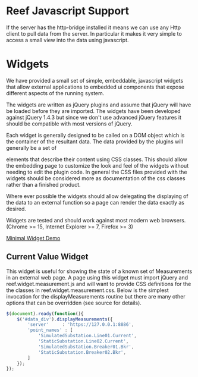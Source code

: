 
Reef Javascript Support
=========================

If the server has the http-bridge installed it means we can use any Http client to pull data from the server. In
particular it makes it very simple to access a small view into the data using javascript.

Widgets
========

We have provided a small set of simple, embeddable, javascript widgets that allow external applications to embedded
ui components that expose different aspects of the running system.

The widgets are written as jQuery plugins and assume that jQuery will have be loaded before they are imported. The
widgets have been developed against jQuery 1.4.3 but since we don't use advanced jQuery features it should be compatible
with most versions of jQuery.

Each widget is generally designed to be called on a DOM object which is the container of the resultant data. The data
provided by the plugins will generally be a set of <div> elements that describe their content using CSS classes. This
should allow the embedding page to customize the look and feel of the widgets without needing to edit the plugin code.
In general the CSS files provided with the widgets should be considered more as documentation of the css classes rather
than a finished product.

Where ever possible the widgets should allow delegating the displaying of the data to an external function so a page can
render the data exactly as desired.

Widgets are tested and should work against most modern web browsers. (Chrome >= 15, Internet Explorer >= 7, Firefox >= 3)

[Minimal Widget Demo](src/main/web/reef.widget-demos.html)

Current Value Widget
---------------------

This widget is useful for showing the state of a known set of Measurements in an external web page. A page using this
widget must import jQuery and reef.widget.measurement.js and will want to provide CSS definitions for the the classes
in reef.widget.measurement.css. Below is the simplest invocation for the displayMeasurements routine but there are many
other options that can be overridden (see source for details).

```javascript
$(document).ready(function(){
    $('#data_div').displayMeasurements({
        'server'     : 'https://127.0.0.1:8886',
        'point_names' : [
            'SimulatedSubstation.Line01.Current',
            'StaticSubstation.Line02.Current',
            'SimulatedSubstation.Breaker01.Bkr',
            'StaticSubstation.Breaker02.Bkr',
        ]
    });
});
```